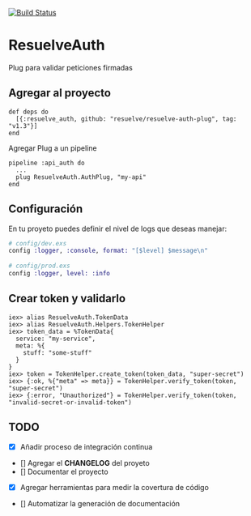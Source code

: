 [![Build Status](https://travis-ci.org/iver/resuelve-auth-plug.svg?branch=master)](https://travis-ci.org/iver/resuelve-auth-plug)


# ResuelveAuth

Plug para validar peticiones firmadas

## Agregar al proyecto

```
def deps do
  [{:resuelve_auth, github: "resuelve/resuelve-auth-plug", tag: "v1.3"}]
end
```

Agregar Plug a un pipeline
```
pipeline :api_auth do
  ...
  plug ResuelveAuth.AuthPlug, "my-api"
end
```

## Configuración

En tu proyeto puedes definir el nivel de logs que deseas manejar:

```elixir
# config/dev.exs
config :logger, :console, format: "[$level] $message\n"
 
# config/prod.exs
config :logger, level: :info
```

## Crear token y validarlo

```
iex> alias ResuelveAuth.TokenData
iex> alias ResuelveAuth.Helpers.TokenHelper
iex> token_data = %TokenData{
  service: "my-service",
  meta: %{
    stuff: "some-stuff"
  }
}
iex> token = TokenHelper.create_token(token_data, "super-secret")
iex> {:ok, %{"meta" => meta}} = TokenHelper.verify_token(token, "super-secret")
iex> {:error, "Unauthorized"} = TokenHelper.verify_token(token, "invalid-secret-or-invalid-token")
```

## TODO

 - [x] Añadir proceso de integración continua
 - [] Agregar el **CHANGELOG** del proyeto
 - [] Documentar el proyecto
 - [x] Agregar herramientas para medir la covertura de código
 - [] Automatizar la generación de documentación
